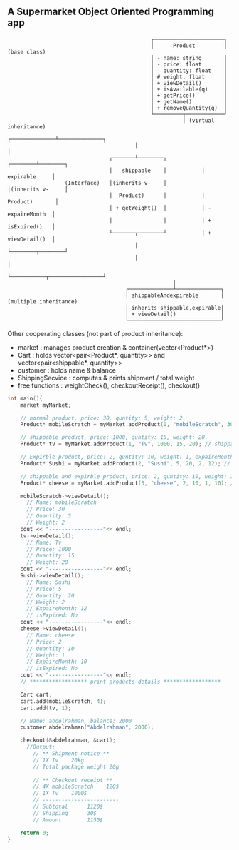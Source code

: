 ## A Supermarket Object Oriented Programming app 
                                                 ┌──────────────────────┐
                                                 │      Product         │  (base class)
                                                 │ - name: string       │
                                                 │ - price: float       │
                                                 │ - quantity: float    │
                                                 │ # weight: float      │
                                                 │ + viewDetail()       │
                                                 │ + isAvailable(q)     │
                                                 │ + getPrice()         │
                                                 │ + getName()          │
                                                 │ + removeQuantity(q)  │
                                                 └─────────┬────────────┘
                                                           │ (virtual inheritance)
                                            ┌──────────────┴──────────────┐
                                            │                             │
                                    ┌───────┴────────┐           ┌────────┴────────┐
                                    │   shippable    │           │   expirable     │
                      (Interface)   │(inherits v-    │           │(inherits v-     │
                                    │  Product)      │           │  Product)       │
                                    │ + getWeight()  │           │ - expaireMonth  │
                                    │                │           │ + isExpired()   │
                                    └───────┬────────┘           │ + viewDetail()  │
                                            │                    └────────┬────────┘
                                            │                             │
                                            └───────────┬─────────────────┘
                                                        │
                                         ┌──────────────┴──────────────┐
                                         │ shippableAndexpirable       │  (multiple inheritance)
                                         │ inherits shippable,expirable│
                                         │ + viewDetail()              │
                                         └─────────────────────────────┘

Other cooperating classes (not part of product inheritance):
 - market          : manages product creation & container(vector<Product*>)
 - Cart            : holds vector<pair<Product*, quantity>> and vector<pair<shippable*, quantity>>
 - customer        : holds name & balance
 - ShippingSecvice : computes & prints shipment / total weight
 - free functions  : weightCheck(), checkoutReceipt(), checkout()

```cpp
int main(){
    market myMarket;

    // normal product, price: 30, quntity: 5, weight: 2.
    Product* mobileScratch = myMarket.addProduct(0, "mobileScratch", 30, 5, 2); // normal product

    // shippable product, price: 1000, quntity: 15, weight: 20.
    Product* tv = myMarket.addProduct(1, "Tv", 1000, 15, 20); // shippable product

    // Expirble product, price: 2, quntity: 10, weight: 1, expaireMonth: 10. 
    Product* Sushi = myMarket.addProduct(2, "Sushi", 5, 20, 2, 12); // expirble product 

    // shippable and expirble product, price: 2, quntity: 10, weight: 1, expaireMonth: 10. 
    Product* cheese = myMarket.addProduct(3, "cheese", 2, 10, 1, 10); // shippable and expirble product 

    mobileScratch->viewDetail();
      // Name: mobileScratch
      // Price: 30
      // Quantity: 5
      // Weight: 2
    cout << "-----------------"<< endl;
    tv->viewDetail();
      // Name: Tv
      // Price: 1000
      // Quantity: 15
      // Weight: 20
    cout << "-----------------"<< endl;
    Sushi->viewDetail();
      // Name: Sushi
      // Price: 5
      // Quantity: 20
      // Weight: 2
      // ExpaireMonth: 12
      // isExpired: No
    cout << "-----------------"<< endl;
    cheese->viewDetail();
      // Name: cheese
      // Price: 2
      // Quantity: 10
      // Weight: 1
      // ExpaireMonth: 10
      // isExpired: No
    cout << "-----------------"<< endl;
    // ****************** print products details ******************

    Cart cart;
    cart.add(mobileScratch, 4);
    cart.add(tv, 1);

    // Name: abdelrahman, balance: 2000
    customer abdelrahman("Abdelrahman", 2000);

    checkout(&abdelrahman, &cart);
      //Output:
        // ** Shipment notice **
        // 1X Tv    20kg
        // Total package weight 20g
        
        // ** Checkout receipt **
        // 4X mobileScratch    120$
        // 1X Tv    1000$
        // ------------------------
        // Subtotal      1120$
        // Shipping      30$
        // Amount        1150$

    return 0;
}

```
